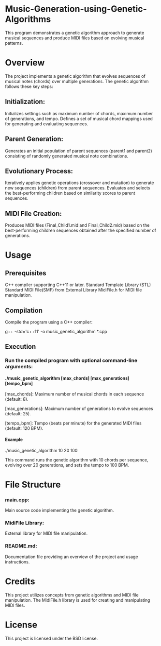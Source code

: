 # Music-Generation-using-Genetic-Algorithms

This program demonstrates a genetic algorithm approach to generate musical sequences and produce MIDI files based on evolving musical patterns.

# Overview

The project implements a genetic algorithm that evolves sequences of musical notes (chords) over multiple generations. The genetic algorithm follows these key steps:

## Initialization:
Initializes settings such as maximum number of chords, maximum number of generations, and tempo.
Defines a set of musical chord mappings used for generating and evaluating sequences.
## Parent Generation:
Generates an initial population of parent sequences (parent1 and parent2) consisting of randomly generated musical note combinations.
## Evolutionary Process:
Iteratively applies genetic operations (crossover and mutation) to generate new sequences (children) from parent sequences.
Evaluates and selects the best-performing children based on similarity scores to parent sequences.
## MIDI File Creation:
Produces MIDI files (Final_Child1.mid and Final_Child2.mid) based on the best-performing children sequences obtained after the specified number of generations.
# Usage

## Prerequisites

C++ compiler supporting C++11 or later.
Standard Template Library (STL) 
Standard MIDI File(SMF) from 
External Library MidiFile.h for MIDI file manipulation.

## Compilation
Compile the program using a C++ compiler:

g++ -std='c++11' -o music_genetic_algorithm *.cpp

## Execution

### Run the compiled program with optional command-line arguments:
 #### ./music_genetic_algorithm [max_chords] [max_generations] [tempo_bpm]
 
 [max_chords]: Maximum number of musical chords in each sequence (default: 8).
 
 [max_generations]: Maximum number of generations to evolve sequences (default: 25).
 
 [tempo_bpm]: Tempo (beats per minute) for the generated MIDI files (default: 120 BPM).
 
 #### Example
 ./music_genetic_algorithm 10 20 100
  
  This command runs the genetic algorithm with 10 chords per sequence, evolving over 20 generations,   and sets the tempo to 100 BPM.

# File Structure

### main.cpp: 
 Main source code implementing the genetic algorithm.
 
### MidiFile Library: 
 External library for MIDI file manipulation.
### README.md: 
 Documentation file providing an overview of the project and usage instructions.
# Credits
 This project utilizes concepts from genetic algorithms and MIDI file manipulation.
 The MidiFile.h library is used for creating and manipulating MIDI files.
# License

This project is licensed under the BSD license.
